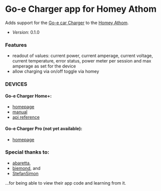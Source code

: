 # Go-e Charger app for Homey Athom
Adds support for the [Go-e car Charger](https://go-e.co/en/) to the [Homey Athom](https://athom.homey.com).
* *Version*: 0.1.0

### Features
* readout of values: current power, current amperage, current voltage, current temperature, error status, power meter per session and max amperage as set for the device
* allow charging via on/off toggle via homey

### DEVICES
#### Go-e Charger Home+:
* [homepage](https://go-e.co/en/go-echarger-home/)
* [manual](https://go-e.co/wp-content/uploads/2019/04/Handbuch-B2C-Charger_EN-1.0-003-1.pdf)
* [api reference](https://go-e.co/app/api.pdf)

#### Go-e Charger Pro (not yet available):
* [homepage](https://go-e.co/en/go-echarger-pro/)


### Special thanks to:
* [abaretta](https://github.com/abaretta),
* [biemond](https://github.com/biemond), and
* [StefanSimon](https://gitlab.com/StefanSimon)

...for being able to view their app code and learning from it.

